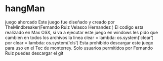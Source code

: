 # hangMan
juego ahorcado 
Este juego fue diseñado y creado por TheMindbreaker(Fernando Ruiz Velasco Hernandez )
El codigo esta realizado en Max OSX, si va a ejecutar este juego en windows les pido que cambien en todos los archivos la linea
  clear = lambda: os.system('clear')
    por
  clear = lambda: os.system('cls')
Esta prohibido descargar este juego para uso en el Tec de monterrey. Solo usuarios permitidos por Fernando Ruiz puedes descargar el git

